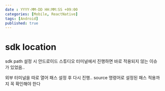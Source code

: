 ```yaml
---
date : YYYY-MM-DD HH:MM:SS +09:00
categories: [Mobile, ReactNative]
tags: [Android]
published: true
---
```


# sdk location

sdk path 설정 시 안드로이드 스튜디오 터미널에서 진행하면
바로 적용되지 않는 이슈가 있었음..

외부 터미널을 따로 열어 패스 설정 후 다시 진행..
source 명령어로 설정된 패스 적용까지 꼭 확인해야 한다

